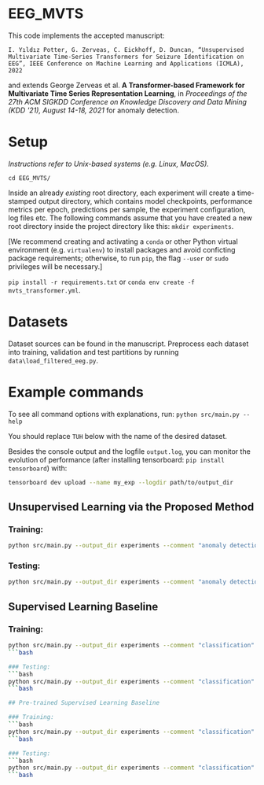 # EEG_MVTS

This code implements the accepted manuscript:
```
I. Yıldız Potter, G. Zerveas, C. Eickhoff, D. Duncan, “Unsupervised Multivariate Time-Series Transformers for Seizure Identification on EEG”, IEEE Conference on Machine Learning and Applications (ICMLA), 2022
```
and extends George Zerveas et al. **A Transformer-based Framework for Multivariate Time Series Representation Learning**, in _Proceedings of the 27th ACM SIGKDD Conference on Knowledge Discovery and Data Mining (KDD '21), August 14-18, 2021_ for anomaly detection.

# Setup

_Instructions refer to Unix-based systems (e.g. Linux, MacOS)._

`cd EEG_MVTS/`

Inside an already *existing* root directory, each experiment will create a time-stamped output directory, which contains
model checkpoints, performance metrics per epoch, predictions per sample, the experiment configuration, log files etc.
The following commands assume that you have created a new root directory inside the project directory like this: 
`mkdir experiments`.

[We recommend creating and activating a `conda` or other Python virtual environment (e.g. `virtualenv`) to 
install packages and avoid conficting package requirements; otherwise, to run `pip`, the flag `--user` or `sudo` privileges will be necessary.]

`pip install -r requirements.txt`
or
`conda env create -f mvts_transformer.yml`.

# Datasets

Dataset sources can be found in the manuscript. Preprocess each dataset into training, validation and test partitions by running `data\load_filtered_eeg.py`.

# Example commands

To see all command options with explanations, run: `python src/main.py --help`

You should replace `TUH` below with the name of the desired dataset.

Besides the console output  and the logfile `output.log`, you can monitor the evolution of performance (after installing tensorboard: `pip install tensorboard`) with:
```bash
tensorboard dev upload --name my_exp --logdir path/to/output_dir
```

## Unsupervised Learning via the Proposed Method

### Training:
```bash
python src/main.py --output_dir experiments --comment "anomaly detection" --name TUH_anomaly --records_file TUH_anomaly_records.xls --data_dir TUH/ --data_class pdts --pattern train --val_ratio 0.2 --epochs 100 --lr 0.001 --optimizer RAdam  --pos_encoding learnable  --task anomaly_detection  --subsample_factor 10 --fs 250
```

### Testing:
```bash
python src/main.py --output_dir experiments --comment "anomaly detection" --name TUH_anomaly_evenTest --records_file TUH_anomaly_records.xls --data_dir TUH/ --data_class pdts --pattern all --val_ratio 0.2 --test_ratio 0.2 --test_only testset --load_model experiments/TUH_anomaly_2021-11-19_14-07-16_hPt/checkpoints/model_best.pth --lr 0.001 --optimizer RAdam  --pos_encoding learnable  --task anomaly_detection  --subsample_factor 10 --fs 250
```

## Supervised Learning Baseline

### Training:
```bash
python src/main.py --output_dir experiments --comment "classification" --name TUH_classification_AUPRC_augmented --records_file TUH_classification_records.xls --data_dir TUH/ --data_class pdts --pattern all --val_ratio 0.2 --test_ratio 0.2 --oversample --epochs 100 --lr 0.001 --optimizer RAdam --pos_encoding learnable --task classification --change_output --subsample_factor 10 --fs 250 --key_metric AUPRC
```bash

### Testing:
```bash
python src/main.py --output_dir experiments --comment "classification" --name TUH_classification_AUPRC_augmented --records_file TUH_classification_records.xls --data_dir TUH/ --data_class pdts --pattern all --val_ratio 0.2 --test_ratio 0.2 --test_only testset --load_model experiments/TUH_classification_AUPRC_augmented_2021-11-18_12-23-31_c0Y/checkpoints/model_best.pth --lr 0.001 --optimizer RAdam --pos_encoding learnable --task classification --change_output --subsample_factor 10 --fs 250 --key_metric AUPRC
```bash

## Pre-trained Supervised Learning Baseline

### Training:
```bash
python src/main.py --output_dir experiments --comment "classification" --name TUH_classification_AUPRC_finetuned --records_file TUH_classification_records.xls --data_dir TUH/ --data_class pdts --pattern all --val_ratio 0.2 --test_ratio 0.2 --oversample --load_model experiments/TUH_anomaly_.../checkpoints/model_best.pth --epochs 100 --lr 0.001 --optimizer RAdam --pos_encoding learnable --task classification --change_output --subsample_factor 10 --fs 250 --key_metric AUPRC
```bash

### Testing:
```bash
python src/main.py --output_dir experiments --comment "classification" --name TUH_classification_AUPRC_finetuned --records_file TUH_classification_records.xls --data_dir TUH/ --data_class pdts --pattern all --val_ratio 0.2 --test_ratio 0.2 --test_only testset --load_model experiments/TUH_classification_AUPRC_finetuned_2021-11-17_07-22-21_1YB/checkpoints/model_best.pth --lr 0.001 --optimizer RAdam --pos_encoding learnable --task classification --change_output --subsample_factor 10 --fs 250 --key_metric AUPRC
```bash

